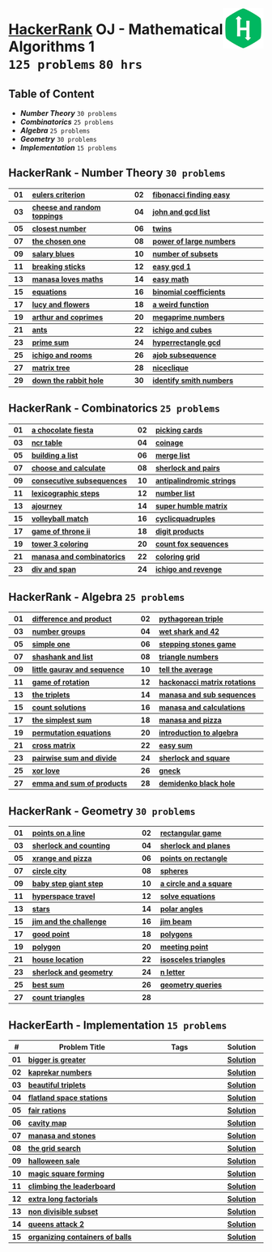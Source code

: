 <img align="right" width="80" src="/logos/hackerrank.png"></img>

# [HackerRank](https://hackerrank.com/) OJ - Mathematical Algorithms 1 <br> `125 problems` `80 hrs`

## Table of Content

- ***Number Theory***               `30 problems`
- ***Combinatorics***               `25 problems`
- ***Algebra***                     `25 problems`
- ***Geometry***                    `30 problems`
- ***Implementation***              `15 problems`

## HackerRank - Number Theory `30 problems`

<table>
    <tbody>
        <tr>
<th align="center" width="50px">01</th><th align="left" width="550px"><a href="https://hackerrank.com/challenges/eulers-criterion/problem">eulers criterion</a></th>
<th align="center" width="50px">02</th><th align="left" width="550px"><a href="https://hackerrank.com/challenges/fibonacci-finding-easy/problem">fibonacci finding easy</a></th>
        </tr>
        <tr>
<th align="center" width="50px">03</th><th align="left" width="550px"><a href="https://hackerrank.com/challenges/cheese-and-random-toppings/problem">cheese and random toppings</a></th>
<th align="center" width="50px">04</th><th align="left" width="550px"><a href="https://hackerrank.com/challenges/john-and-gcd-list/problem">john and gcd list</a></th>
        </tr>
        <tr>
<th align="center" width="50px">05</th><th align="left" width="550px"><a href="https://hackerrank.com/challenges/closest-number/problem">closest number</a></th>
<th align="center" width="50px">06</th><th align="left" width="550px"><a href="https://hackerrank.com/challenges/twins/problem">twins</a></th>
        </tr>
        <tr>
<th align="center" width="50px">07</th><th align="left" width="550px"><a href="https://hackerrank.com/challenges/the-chosen-one/problem">the chosen one</a></th>
<th align="center" width="50px">08</th><th align="left" width="550px"><a href="https://hackerrank.com/challenges/power-of-large-numbers/problem">power of large numbers</a></th>
        </tr>
        <tr>
<th align="center" width="50px">09</th><th align="left" width="550px"><a href="https://hackerrank.com/challenges/salary-blues/problem">salary blues</a></th>
<th align="center" width="50px">10</th><th align="left" width="550px"><a href="https://hackerrank.com/challenges/number-of-subsets/problem">number of subsets</a></th>
        </tr>
        <tr>
<th align="center" width="50px">11</th><th align="left" width="550px"><a href="https://hackerrank.com/challenges/breaking-sticks/problem">breaking sticks</a></th>
<th align="center" width="50px">12</th><th align="left" width="550px"><a href="https://hackerrank.com/challenges/easy-gcd-1/problem">easy gcd 1</a></th>
        </tr>
        <tr>
<th align="center" width="50px">13</th><th align="left" width="550px"><a href="https://hackerrank.com/challenges/manasa-loves-maths/problem">manasa loves maths</a></th>
<th align="center" width="50px">14</th><th align="left" width="550px"><a href="https://hackerrank.com/challenges/easy-math/problem">easy math</a></th>
        </tr>
        <tr>
<th align="center" width="50px">15</th><th align="left" width="550px"><a href="https://hackerrank.com/challenges/equations/problem">equations</a></th>
<th align="center" width="50px">16</th><th align="left" width="550px"><a href="https://hackerrank.com/challenges/binomial-coefficients/problem">binomial coefficients</a></th>
        </tr>
        <tr>
<th align="center" width="50px">17</th><th align="left" width="550px"><a href="https://hackerrank.com/challenges/lucy-and-flowers/problem">lucy and flowers</a></th>
<th align="center" width="50px">18</th><th align="left" width="550px"><a href="https://hackerrank.com/challenges/a-weird-function/problem">a weird function</a></th>
        </tr>
        <tr>
<th align="center" width="50px">19</th><th align="left" width="550px"><a href="https://hackerrank.com/challenges/arthur-and-coprimes/problem">arthur and coprimes</a></th>
<th align="center" width="50px">20</th><th align="left" width="550px"><a href="https://hackerrank.com/challenges/megaprime-numbers/problem">megaprime numbers</a></th>
        </tr>
        <tr>
<th align="center" width="50px">21</th><th align="left" width="550px"><a href="https://hackerrank.com/challenges/ants/problem">ants</a></th>
<th align="center" width="50px">22</th><th align="left" width="550px"><a href="https://hackerrank.com/challenges/ichigo-and-cubes/problem">ichigo and cubes</a></th>
        </tr>
        <tr>
<th align="center" width="50px">23</th><th align="left" width="550px"><a href="https://hackerrank.com/challenges/prime-sum/problem">prime sum</a></th>
<th align="center" width="50px">24</th><th align="left" width="550px"><a href="https://hackerrank.com/challenges/hyperrectangle-gcd/problem">hyperrectangle gcd</a></th>
        </tr>
        <tr>
<th align="center" width="50px">25</th><th align="left" width="550px"><a href="https://hackerrank.com/challenges/ichigo-and-rooms/problem">ichigo and rooms</a></th>
<th align="center" width="50px">26</th><th align="left" width="550px"><a href="https://hackerrank.com/challenges/ajob-subsequence/problem">ajob subsequence</a></th>
        </tr>
        <tr>
<th align="center" width="50px">27</th><th align="left" width="550px"><a href="https://hackerrank.com/challenges/matrix-tree/problem">matrix tree</a></th>
<th align="center" width="50px">28</th><th align="left" width="550px"><a href="https://hackerrank.com/challenges/niceclique/problem">niceclique</a></th>
        </tr>
        <tr>
<th align="center" width="50px">29</th><th align="left" width="550px"><a href="https://hackerrank.com/challenges/down-the-rabbit-hole/problem">down the rabbit hole</a></th>
<th align="center" width="50px">30</th><th align="left" width="550px"><a href="https://hackerrank.com/challenges/identify-smith-numbers/problem">identify smith numbers</a></th>
        </tr>
    </tbody>
</table>

## HackerRank - Combinatorics `25 problems`

<table>
    <tbody>
        <tr>
<th align="center" width="50px">01</th><th align="left" width="550px"><a href="https://hackerrank.com/challenges/a-chocolate-fiesta/problem">a chocolate fiesta</a></th>
<th align="center" width="50px">02</th><th align="left" width="550px"><a href="https://hackerrank.com/challenges/picking-cards/problem">picking cards</a></th>
        </tr>
        <tr>
<th align="center" width="50px">03</th><th align="left" width="550px"><a href="https://hackerrank.com/challenges/ncr-table/problem">ncr table</a></th>
<th align="center" width="50px">04</th><th align="left" width="550px"><a href="https://hackerrank.com/challenges/coinage/problem">coinage</a></th>
        </tr>
        <tr>
<th align="center" width="50px">05</th><th align="left" width="550px"><a href="https://hackerrank.com/challenges/building-a-list/problem">building a list</a></th>
<th align="center" width="50px">06</th><th align="left" width="550px"><a href="https://hackerrank.com/challenges/merge-list/problem">merge list</a></th>
        </tr>
        <tr>
<th align="center" width="50px">07</th><th align="left" width="550px"><a href="https://hackerrank.com/challenges/choose-and-calculate/problem">choose and calculate</a></th>
<th align="center" width="50px">08</th><th align="left" width="550px"><a href="https://hackerrank.com/challenges/sherlock-and-pairs/problem">sherlock and pairs</a></th>
        </tr>
        <tr>
<th align="center" width="50px">09</th><th align="left" width="550px"><a href="https://hackerrank.com/challenges/consecutive-subsequences/problem">consecutive subsequences</a></th>
<th align="center" width="50px">10</th><th align="left" width="550px"><a href="https://hackerrank.com/challenges/antipalindromic-strings/problem">antipalindromic strings</a></th>
        </tr>
        <tr>
<th align="center" width="50px">11</th><th align="left" width="550px"><a href="https://hackerrank.com/challenges/lexicographic-steps/problem">lexicographic steps</a></th>
<th align="center" width="50px">12</th><th align="left" width="550px"><a href="https://hackerrank.com/challenges/number-list/problem">number list</a></th>
        </tr>
        <tr>
<th align="center" width="50px">13</th><th align="left" width="550px"><a href="https://hackerrank.com/challenges/ajourney/problem">ajourney</a></th>
<th align="center" width="50px">14</th><th align="left" width="550px"><a href="https://hackerrank.com/challenges/super-humble-matrix/problem">super humble matrix</a></th>
        </tr>
        <tr>
<th align="center" width="50px">15</th><th align="left" width="550px"><a href="https://hackerrank.com/challenges/volleyball-match/problem">volleyball match</a></th>
<th align="center" width="50px">16</th><th align="left" width="550px"><a href="https://hackerrank.com/challenges/cyclicquadruples/problem">cyclicquadruples</a></th>
        </tr>
        <tr>
<th align="center" width="50px">17</th><th align="left" width="550px"><a href="https://hackerrank.com/challenges/game-of-throne-ii/problem">game of throne ii</a></th>
<th align="center" width="50px">18</th><th align="left" width="550px"><a href="https://hackerrank.com/challenges/digit-products/problem">digit products</a></th>
        </tr>
        <tr>
<th align="center" width="50px">19</th><th align="left" width="550px"><a href="https://hackerrank.com/challenges/tower-3-coloring/problem">tower 3 coloring</a></th>
<th align="center" width="50px">20</th><th align="left" width="550px"><a href="https://hackerrank.com/challenges/count-fox-sequences/problem">count fox sequences</a></th>
        </tr>
        <tr>
<th align="center" width="50px">21</th><th align="left" width="550px"><a href="https://hackerrank.com/challenges/manasa-and-combinatorics/problem">manasa and combinatorics</a></th>
<th align="center" width="50px">22</th><th align="left" width="550px"><a href="https://hackerrank.com/challenges/coloring-grid/problem">coloring grid</a></th>
        </tr>
        <tr>
<th align="center" width="50px">23</th><th align="left" width="550px"><a href="https://hackerrank.com/challenges/div-and-span/problem">div and span</a></th>
<th align="center" width="50px">24</th><th align="left" width="550px"><a href="https://hackerrank.com/challenges/ichigo-and-revenge/problem">ichigo and revenge</a></th>
        </tr>
    </tbody>
</table>

## HackerRank - Algebra `25 problems`

<table>
    <tbody>
        <tr>
<th align="center" width="50px">01</th><th align="left" width="550px"><a href="https://hackerrank.com/challenges/difference-and-product/problem">difference and product</a></th>
<th align="center" width="50px">02</th><th align="left" width="550px"><a href="https://hackerrank.com/challenges/pythagorean-triple/problem">pythagorean triple</a></th>
        </tr>
        <tr>
<th align="center" width="50px">03</th><th align="left" width="550px"><a href="https://hackerrank.com/challenges/number-groups/problem">number groups</a></th>
<th align="center" width="50px">04</th><th align="left" width="550px"><a href="https://hackerrank.com/challenges/wet-shark-and-42/problem">wet shark and 42</a></th>
        </tr>
        <tr>
<th align="center" width="50px">05</th><th align="left" width="550px"><a href="https://hackerrank.com/challenges/simple-one/problem">simple one</a></th>
<th align="center" width="50px">06</th><th align="left" width="550px"><a href="https://hackerrank.com/challenges/stepping-stones-game/problem">stepping stones game</a></th>
        </tr>
        <tr>
<th align="center" width="50px">07</th><th align="left" width="550px"><a href="https://hackerrank.com/challenges/shashank-and-list/problem">shashank and list</a></th>
<th align="center" width="50px">08</th><th align="left" width="550px"><a href="https://hackerrank.com/challenges/triangle-numbers/problem">triangle numbers</a></th>
        </tr>
        <tr>
<th align="center" width="50px">09</th><th align="left" width="550px"><a href="https://hackerrank.com/challenges/little-gaurav-and-sequence/problem">little gaurav and sequence</a></th>
<th align="center" width="50px">10</th><th align="left" width="550px"><a href="https://hackerrank.com/challenges/tell-the-average/problem">tell the average</a></th>
        </tr>
        <tr>
<th align="center" width="50px">11</th><th align="left" width="550px"><a href="https://hackerrank.com/challenges/game-of-rotation/problem">game of rotation</a></th>
<th align="center" width="50px">12</th><th align="left" width="550px"><a href="https://hackerrank.com/challenges/hackonacci-matrix-rotations/problem">hackonacci matrix rotations</a></th>
        </tr>
        <tr>
<th align="center" width="50px">13</th><th align="left" width="550px"><a href="https://hackerrank.com/challenges/the-triplets/problem">the triplets</a></th>
<th align="center" width="50px">14</th><th align="left" width="550px"><a href="https://hackerrank.com/challenges/manasa-and-sub-sequences/problem">manasa and sub sequences</a></th>
        </tr>
        <tr>
<th align="center" width="50px">15</th><th align="left" width="550px"><a href="https://hackerrank.com/challenges/count-solutions/problem">count solutions</a></th>
<th align="center" width="50px">16</th><th align="left" width="550px"><a href="https://hackerrank.com/challenges/manasa-and-calculations/problem">manasa and calculations</a></th>
        </tr>
        <tr>
<th align="center" width="50px">17</th><th align="left" width="550px"><a href="https://hackerrank.com/challenges/the-simplest-sum/problem">the simplest sum</a></th>
<th align="center" width="50px">18</th><th align="left" width="550px"><a href="https://hackerrank.com/challenges/manasa-and-pizza/problem">manasa and pizza</a></th>
        </tr>
        <tr>
<th align="center" width="50px">19</th><th align="left" width="550px"><a href="https://hackerrank.com/challenges/permutation-equations/problem">permutation equations</a></th>
<th align="center" width="50px">20</th><th align="left" width="550px"><a href="https://hackerrank.com/challenges/introduction-to-algebra/problem">introduction to algebra</a></th>
        </tr>
        <tr>
<th align="center" width="50px">21</th><th align="left" width="550px"><a href="https://hackerrank.com/challenges/cross-matrix/problem">cross matrix</a></th>
<th align="center" width="50px">22</th><th align="left" width="550px"><a href="https://hackerrank.com/challenges/easy-sum/problem">easy sum</a></th>
        </tr>
        <tr>
<th align="center" width="50px">23</th><th align="left" width="550px"><a href="https://hackerrank.com/challenges/pairwise-sum-and-divide/problem">pairwise sum and divide</a></th>
<th align="center" width="50px">24</th><th align="left" width="550px"><a href="https://hackerrank.com/challenges/sherlock-and-square/problem">sherlock and square</a></th>
        </tr>
        <tr>
<th align="center" width="50px">25</th><th align="left" width="550px"><a href="https://hackerrank.com/challenges/xor-love/problem">xor love</a></th>
<th align="center" width="50px">26</th><th align="left" width="550px"><a href="https://hackerrank.com/challenges/gneck/problem">gneck</a></th>
        </tr>
        <tr>
<th align="center" width="50px">27</th><th align="left" width="550px"><a href="https://hackerrank.com/challenges/emma-and-sum-of-products/problem">emma and sum of products</a></th>
<th align="center" width="50px">28</th><th align="left" width="550px"><a href="https://hackerrank.com/challenges/demidenko-black-hole/problem">demidenko black hole</a></th>
        </tr>
    </tbody>
</table>

## HackerRank - Geometry `30 problems`

<table>
    <tbody>
        <tr>
<th align="center" width="50px">01</th><th align="left" width="550px"><a href="https://hackerrank.com/challenges/points-on-a-line/problem">points on a line</a></th>
<th align="center" width="50px">02</th><th align="left" width="550px"><a href="https://hackerrank.com/challenges/rectangular-game/problem">rectangular game</a></th>
        </tr>
        <tr>
<th align="center" width="50px">03</th><th align="left" width="550px"><a href="https://hackerrank.com/challenges/sherlock-and-counting/problem">sherlock and counting</a></th>
<th align="center" width="50px">04</th><th align="left" width="550px"><a href="https://hackerrank.com/challenges/sherlock-and-planes/problem">sherlock and planes</a></th>
        </tr>
        <tr>
<th align="center" width="50px">05</th><th align="left" width="550px"><a href="https://hackerrank.com/challenges/xrange-and-pizza/problem">xrange and pizza</a></th>
<th align="center" width="50px">06</th><th align="left" width="550px"><a href="https://hackerrank.com/challenges/points-on-rectangle/problem">points on rectangle</a></th>
        </tr>
        <tr>
<th align="center" width="50px">07</th><th align="left" width="550px"><a href="https://hackerrank.com/challenges/circle-city/problem">circle city</a></th>
<th align="center" width="50px">08</th><th align="left" width="550px"><a href="https://hackerrank.com/challenges/spheres/problem">spheres</a></th>
        </tr>
        <tr>
<th align="center" width="50px">09</th><th align="left" width="550px"><a href="https://hackerrank.com/challenges/baby-step-giant-step/problem">baby step giant step</a></th>
<th align="center" width="50px">10</th><th align="left" width="550px"><a href="https://hackerrank.com/challenges/a-circle-and-a-square/problem">a circle and a square</a></th>
        </tr>
        <tr>
<th align="center" width="50px">11</th><th align="left" width="550px"><a href="https://hackerrank.com/challenges/hyperspace-travel/problem">hyperspace travel</a></th>
<th align="center" width="50px">12</th><th align="left" width="550px"><a href="https://hackerrank.com/challenges/solve-equations/problem">solve equations</a></th>
        </tr>
        <tr>
<th align="center" width="50px">13</th><th align="left" width="550px"><a href="https://hackerrank.com/challenges/stars/problem">stars</a></th>
<th align="center" width="50px">14</th><th align="left" width="550px"><a href="https://hackerrank.com/challenges/polar-angles/problem">polar angles</a></th>
        </tr>
        <tr>
<th align="center" width="50px">15</th><th align="left" width="550px"><a href="https://hackerrank.com/challenges/jim-and-the-challenge/problem">jim and the challenge</a></th>
<th align="center" width="50px">16</th><th align="left" width="550px"><a href="https://hackerrank.com/challenges/jim-beam/problem">jim beam</a></th>
        </tr>
        <tr>
<th align="center" width="50px">17</th><th align="left" width="550px"><a href="https://hackerrank.com/challenges/good-point/problem">good point</a></th>
<th align="center" width="50px">18</th><th align="left" width="550px"><a href="https://hackerrank.com/challenges/polygons/problem">polygons</a></th>
        </tr>
        <tr>
<th align="center" width="50px">19</th><th align="left" width="550px"><a href="https://hackerrank.com/challenges/polygon/problem">polygon</a></th>
<th align="center" width="50px">20</th><th align="left" width="550px"><a href="https://hackerrank.com/challenges/meeting-point/problem">meeting point</a></th>
        </tr>
        <tr>
<th align="center" width="50px">21</th><th align="left" width="550px"><a href="https://hackerrank.com/challenges/house-location/problem">house location</a></th>
<th align="center" width="50px">22</th><th align="left" width="550px"><a href="https://hackerrank.com/challenges/isosceles-triangles/problem">isosceles triangles</a></th>
        </tr>
        <tr>
<th align="center" width="50px">23</th><th align="left" width="550px"><a href="https://hackerrank.com/challenges/sherlock-and-geometry/problem">sherlock and geometry</a></th>
<th align="center" width="50px">24</th><th align="left" width="550px"><a href="https://hackerrank.com/challenges/n-letter/problem">n letter</a></th>
        </tr>
        <tr>
<th align="center" width="50px">25</th><th align="left" width="550px"><a href="https://hackerrank.com/challenges/best-sum/problem">best sum</a></th>
<th align="center" width="50px">26</th><th align="left" width="550px"><a href="https://hackerrank.com/challenges/geometry-queries/problem">geometry queries</a></th>
        </tr>
        <tr>
<th align="center" width="50px">27</th><th align="left" width="550px"><a href="https://hackerrank.com/challenges/count-triangles/problem">count triangles</a></th>
<th align="center" width="50px">28</th><th align="left" width="550px"><a href=""></a></th>
        </tr>
    </tbody>
</table>

## HackerEarth - Implementation `15 problems`

<table>
    <head>
        <tr>
<th align="center">#</th>
<th align="center" width="600px">Problem Title</th>
<th align="center" width="480px">Tags</th>
<th align="center" width="120px">Solution</th>
        </tr>
    </head>
    <tbody>
        <tr>
<th align="center">01</th>
<th align="left"><a href="https://hackerrank.com/challenges/bigger-is-greater/problem">bigger is greater</a></th>
<th align="left"></th>
<th align="center"><a href="/level-2/hackerrank/algorithms-basics/solutions/implementation-III.md">Solution</a></th>
        </tr>
        <tr>
<th align="center">02</th>
<th align="left"><a href="https://hackerrank.com/challenges/kaprekar-numbers/problem">kaprekar numbers</a></th>
<th align="left"></th>
<th align="center"><a href="/level-2/hackerrank/algorithms-basics/solutions/implementation-III.md">Solution</a></th>
        </tr>
        <tr>
<th align="center">03</th>
<th align="left"><a href="https://hackerrank.com/challenges/beautiful-triplets/problem">beautiful triplets</a></th>
<th align="left"></th>
<th align="center"><a href="/level-2/hackerrank/algorithms-basics/solutions/implementation-III.md">Solution</a></th>
        </tr>
        <tr>
<th align="center">04</th>
<th align="left"><a href="https://hackerrank.com/challenges/flatland-space-stations/problem">flatland space stations</a></th>
<th align="left"></th>
<th align="center"><a href="/level-2/hackerrank/algorithms-basics/solutions/implementation-III.md">Solution</a></th>
        </tr>
        <tr>
<th align="center">05</th>
<th align="left"><a href="https://hackerrank.com/challenges/fair-rations/problem">fair rations</a></th>
<th align="left"></th>
<th align="center"><a href="/level-2/hackerrank/algorithms-basics/solutions/implementation-III.md">Solution</a></th>
        </tr>
        <tr>
<th align="center">06</th>
<th align="left"><a href="https://hackerrank.com/challenges/cavity-map/problem">cavity map</a></th>
<th align="left"></th>
<th align="center"><a href="/level-2/hackerrank/algorithms-basics/solutions/implementation-III.md">Solution</a></th>
        </tr>
        <tr>
<th align="center">07</th>
<th align="left"><a href="https://hackerrank.com/challenges/manasa-and-stones/problem">manasa and stones</a></th>
<th align="left"></th>
<th align="center"><a href="/level-2/hackerrank/algorithms-basics/solutions/implementation-III.md">Solution</a></th>
        </tr>
        <tr>
<th align="center">08</th>
<th align="left"><a href="https://hackerrank.com/challenges/the-grid-search/problem">the grid search</a></th>
<th align="left"></th>
<th align="center"><a href="/level-2/hackerrank/algorithms-basics/solutions/implementation-III.md">Solution</a></th>
        </tr>
        <tr>
<th align="center">09</th>
<th align="left"><a href="https://hackerrank.com/challenges/halloween-sale/problem">halloween sale</a></th>
<th align="left"></th>
<th align="center"><a href="/level-2/hackerrank/algorithms-basics/solutions/implementation-II.md">Solution</a></th>
        </tr>
        <tr>
<th align="center">10</th>
<th align="left"><a href="https://hackerrank.com/challenges/magic-square-forming/problem">magic square forming</a></th>
<th align="left"></th>
<th align="center"><a href="/level-2/hackerrank/algorithms-basics/solutions/implementation-III.md">Solution</a></th>
        </tr>
        <tr>
<th align="center">11</th>
<th align="left"><a href="https://hackerrank.com/challenges/climbing-the-leaderboard/problem">climbing the leaderboard</a></th>
<th align="left"></th>
<th align="center"><a href="/level-2/hackerrank/algorithms-basics/solutions/implementation-III.md">Solution</a></th>
        </tr>
        <tr>
<th align="center">12</th>
<th align="left"><a href="https://hackerrank.com/challenges/extra-long-factorials/problem">extra long factorials</a></th>
<th align="left"></th>
<th align="center"><a href="/level-2/hackerrank/algorithms-basics/solutions/implementation-III.md">Solution</a></th>
        </tr>
        <tr>
<th align="center">13</th>
<th align="left"><a href="https://hackerrank.com/challenges/non-divisible-subset/problem">non divisible subset</a></th>
<th align="left"></th>
<th align="center"><a href="/level-2/hackerrank/algorithms-basics/solutions/implementation-III.md">Solution</a></th>
        </tr>
        <tr>
<th align="center">14</th>
<th align="left"><a href="https://hackerrank.com/challenges/queens-attack-2/problem">queens attack 2</a></th>
<th align="left"></th>
<th align="center"><a href="/level-2/hackerrank/algorithms-basics/solutions/implementation-III.md">Solution</a></th>
        </tr>
        <tr>
<th align="center">15</th>
<th align="left"><a href="https://hackerrank.com/challenges/organizing-containers-of-balls/problem">organizing containers of balls</a></th>
<th align="left"></th>
<th align="center"><a href="/level-2/hackerrank/algorithms-basics/solutions/implementation-III.md">Solution</a></th>
        </tr>
    </tbody>
</table>
